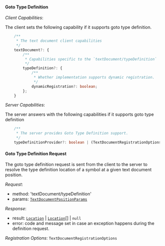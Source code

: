 #### Goto Type Definition

_Client Capabilities_:

The client sets the following capability if it supports goto type definition.

```ts
	/**
	 * The text document client capabilities
	 */
	textDocument?: {
		/**
		 * Capabilities specific to the `textDocument/typeDefinition`
		 */
		typeDefinition?: {
			/**
			 * Whether implementation supports dynamic registration.
			 */
			dynamicRegistration?: boolean;
		};
	}
```

_Server Capabilities_:

The server answers with the following capabilities if it supports goto type definition

```ts
	/**
	 * The server provides Goto Type Definition support.
	 */
	typeDefinitionProvider?: boolean | (TextDocumentRegistrationOptions & StaticRegistrationOptions);
```

#### <a name="textDocument_typeDefinition"></a>Goto Type Definition Request

The goto type definition request is sent from the client to the server to resolve the type definition location of a symbol at a given text document position.

_Request_:
* method: 'textDocument/typeDefinition'
* params: [`TextDocumentPositionParams`](#textdocumentpositionparams)

_Response_:
* result: [`Location`](#location) | [`Location`](#location)[] | `null`
* error: code and message set in case an exception happens during the definition request.

_Registration Options_: `TextDocumentRegistrationOptions`